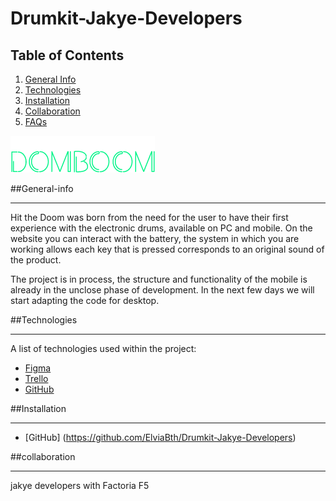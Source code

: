 # Drumkit-Jakye-Developers

## Table of Contents
1. [General Info](#general-info)
2. [Technologies](#technologies)
3. [Installation](#installation)
4. [Collaboration](#collaboration)
5. [FAQs](#faqs)
 
![Image text](https://github.com/ElviaBth/Drumkit-Jakye-Developers/blob/developer/assets/images/logo.png)

##General-info

***

Hit the Doom was born from the need for the user to have their first experience with the electronic drums, available on PC and mobile.  On the website you can interact with the battery,  the system in which you are working allows each key that is pressed corresponds to an original sound of the product.

The project is in process, the structure and functionality of the mobile is already in the unclose phase of development. In the next few days we will start adapting the code for desktop.


##Technologies

***

A list of technologies used within the project:

* [Figma](https://www.figma.com/file/FPrc78j7fOe565Zv1I7Imp/Jakye-developers?node-id=1%3A2&t=rOH7s0Vs1hW64FUe-0) 
* [Trello](https://trello.com/b/uXh6SzoT/jakye-developers)
* [GitHub](https://github.com/ElviaBth/Drumkit-Jakye-Developers) 

##Installation

***

* [GitHub] (https://github.com/ElviaBth/Drumkit-Jakye-Developers)


##collaboration

***

jakye developers with Factoria F5
